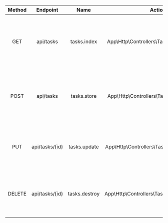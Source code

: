 | Method |    Endpoint    |     Name      |                   Action                    |                             Description                     |          |
| :----: | :------------: | :-----------: | :-----------------------------------------: | :------------------------------------------------------------------: | --- |
|  GET   |   api/tasks    |  tasks.index  |  App\Http\Controllers\TaskController@index  | tasks テーブルの全レコードを取得する。TopPage でタスク一覧を表示する |
|  POST  |   api/tasks    |  tasks.store  |  App\Http\Controllers\TaskController@store  |    tasks テーブルにレコードを新規作成する。タスクの新規追加をする    |
|  PUT   | api/tasks/{id} | tasks.update  | App\Http\Controllers\TaskController@update  |     tasks テーブルの id のレコードを更新する。タスクの編集をする     |
| DELETE | api/tasks/{id} | tasks.destroy | App\Http\Controllers\TaskController@destroy |     tasks テーブルの id のレコードを削除する。タスクの削除をする     | 　  |
